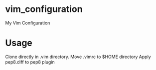 vim_configuration
=================

My Vim Configuration

Usage
=====
Clone directly in .vim directory.
Move .vimrc to $HOME directory
Apply pep8.diff to pep8 plugin
